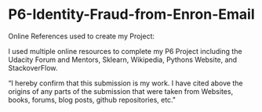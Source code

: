 # P6-Identity-Fraud-from-Enron-Email

Online References used to create my Project:

I used multiple online resources to complete my P6 Project including the Udacity Forum and Mentors, Sklearn, Wikipedia, Pythons Website, and StackoverFlow.

“I hereby confirm that this submission is my work. I have cited above the origins of any parts of the submission that were taken from Websites, books, forums, blog posts, github repositories, etc."
